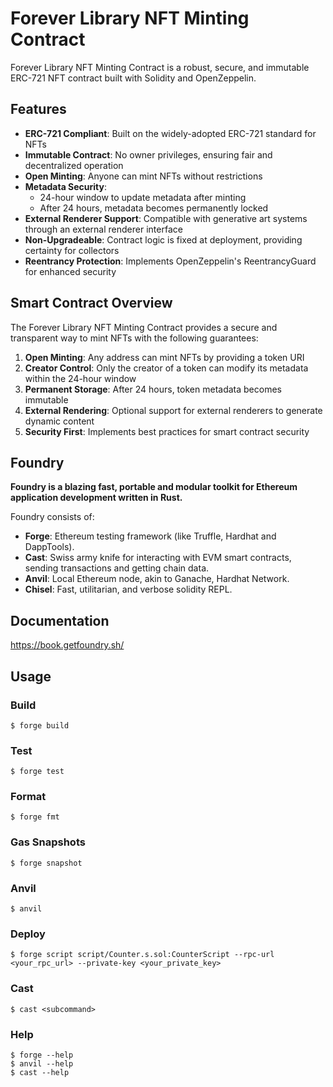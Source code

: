 # Forever Library NFT Minting Contract

Forever Library NFT Minting Contract is a robust, secure, and immutable ERC-721 NFT contract built with Solidity and OpenZeppelin.

## Features

- **ERC-721 Compliant**: Built on the widely-adopted ERC-721 standard for NFTs
- **Immutable Contract**: No owner privileges, ensuring fair and decentralized operation
- **Open Minting**: Anyone can mint NFTs without restrictions
- **Metadata Security**:
  - 24-hour window to update metadata after minting
  - After 24 hours, metadata becomes permanently locked
- **External Renderer Support**: Compatible with generative art systems through an external renderer interface
- **Non-Upgradeable**: Contract logic is fixed at deployment, providing certainty for collectors
- **Reentrancy Protection**: Implements OpenZeppelin's ReentrancyGuard for enhanced security

## Smart Contract Overview

The Forever Library NFT Minting Contract provides a secure and transparent way to mint NFTs with the following guarantees:

1. **Open Minting**: Any address can mint NFTs by providing a token URI
2. **Creator Control**: Only the creator of a token can modify its metadata within the 24-hour window
3. **Permanent Storage**: After 24 hours, token metadata becomes immutable
4. **External Rendering**: Optional support for external renderers to generate dynamic content
5. **Security First**: Implements best practices for smart contract security

## Foundry

**Foundry is a blazing fast, portable and modular toolkit for Ethereum application development written in Rust.**

Foundry consists of:

- **Forge**: Ethereum testing framework (like Truffle, Hardhat and DappTools).
- **Cast**: Swiss army knife for interacting with EVM smart contracts, sending transactions and getting chain data.
- **Anvil**: Local Ethereum node, akin to Ganache, Hardhat Network.
- **Chisel**: Fast, utilitarian, and verbose solidity REPL.

## Documentation

https://book.getfoundry.sh/

## Usage

### Build

```shell
$ forge build
```

### Test

```shell
$ forge test
```

### Format

```shell
$ forge fmt
```

### Gas Snapshots

```shell
$ forge snapshot
```

### Anvil

```shell
$ anvil
```

### Deploy

```shell
$ forge script script/Counter.s.sol:CounterScript --rpc-url <your_rpc_url> --private-key <your_private_key>
```

### Cast

```shell
$ cast <subcommand>
```

### Help

```shell
$ forge --help
$ anvil --help
$ cast --help
```
